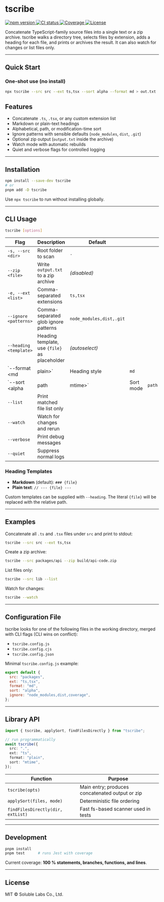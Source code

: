 # tscribe

<p>
  <a href="https://www.npmjs.com/package/tscribe">
    <img src="https://img.shields.io/npm/v/tscribe.svg?style=flat-square" alt="npm version" />
  </a>
  <a href="https://github.com/champ8644/tscribe/actions">
    <img src="https://img.shields.io/github/actions/workflow/status/champ8644/tscribe/ci.yml?branch=main&style=flat-square" alt="CI status" />
  </a>
  <a href="https://codecov.io/gh/champ8644/tscribe">
    <img src="https://img.shields.io/codecov/c/gh/champ8644/tscribe?style=flat-square" alt="Coverage" />
  </a>
  <a href="https://github.com/champ8644/tscribe/blob/main/LICENSE">
    <img src="https://img.shields.io/github/license/champ8644/tscribe?style=flat-square" alt="License" />
  </a>
</p>

Concatenate TypeScript-family source files into a single text or a zip archive.
tscribe walks a directory tree, selects files by extension, adds a heading for each file, and prints or archives the result. It can also watch for changes or list files only.

---

## Quick Start

### One-shot use (no install)

```bash
npx tscribe --src src --ext ts,tsx --sort alpha --format md > out.txt
```

## Features

- Concatenate `.ts`, `.tsx`, or any custom extension list
- Markdown or plain-text headings
- Alphabetical, path, or modification-time sort
- Ignore patterns with sensible defaults (`node_modules`, `dist`, `.git`)
- Optional zip output (`output.txt` inside the archive)
- Watch mode with automatic rebuilds
- Quiet and verbose flags for controlled logging

---

## Installation

```bash
npm install --save-dev tscribe
# or
pnpm add -D tscribe
```

Use `npx tscribe` to run without installing globally.

---

## CLI Usage

```bash
tscribe [options]
```

| Flag                   | Description                                   | Default                  |           |        |
| ---------------------- | --------------------------------------------- | ------------------------ | --------- | ------ |
| `-s, --src <dir>`      | Root folder to scan                           | `.`                      |           |        |
| `--zip <file>`         | Write `output.txt` to a zip archive           | _(disabled)_             |           |        |
| `-e, --ext <list>`     | Comma-separated extensions                    | `ts,tsx`                 |           |        |
| `--ignore <patterns>`  | Comma-separated glob ignore patterns          | `node_modules,dist,.git` |           |        |
| `--heading <template>` | Heading template, use `{file}` as placeholder | _(autoselect)_           |           |        |
| \`--format \<md        | plain>\`                                      | Heading style            | `md`      |        |
| \`--sort \<alpha       | path                                          | mtime>\`                 | Sort mode | `path` |
| `--list`               | Print matched file list only                  |                          |           |        |
| `--watch`              | Watch for changes and rerun                   |                          |           |        |
| `--verbose`            | Print debug messages                          |                          |           |        |
| `--quiet`              | Suppress normal logs                          |                          |           |        |

### Heading Templates

- **Markdown** (default): `### {file}`
- **Plain text**: `// --- {file} ---`

Custom templates can be supplied with `--heading`. The literal `{file}` will be replaced with the relative path.

---

## Examples

Concatenate all `.ts` and `.tsx` files under `src` and print to stdout:

```bash
tscribe --src src --ext ts,tsx
```

Create a zip archive:

```bash
tscribe --src packages/api --zip build/api-code.zip
```

List files only:

```bash
tscribe --src lib --list
```

Watch for changes:

```bash
tscribe --watch
```

---

## Configuration File

tscribe looks for one of the following files in the working directory, merged with CLI flags (CLI wins on conflict):

- `tscribe.config.js`
- `tscribe.config.cjs`
- `tscribe.config.json`

Minimal `tscribe.config.js` example:

```js
export default {
  src: "packages",
  ext: "ts,tsx",
  format: "md",
  sort: "alpha",
  ignore: "node_modules,dist,coverage",
};
```

---

## Library API

```ts
import { tscribe, applySort, findFilesDirectly } from "tscribe";

// run programmatically
await tscribe({
  src: ".",
  ext: "ts",
  format: "plain",
  sort: "mtime",
});
```

| Function                          | Purpose                                         |
| --------------------------------- | ----------------------------------------------- |
| `tscribe(opts)`                   | Main entry; produces concatenated output or zip |
| `applySort(files, mode)`          | Deterministic file ordering                     |
| `findFilesDirectly(dir, extList)` | Fast fs-based scanner used in tests             |

---

## Development

```bash
pnpm install
pnpm test      # runs Jest with coverage
```

Current coverage: **100 % statements, branches, functions, and lines**.

---

## License

MIT © Soluble Labs Co., Ltd.
